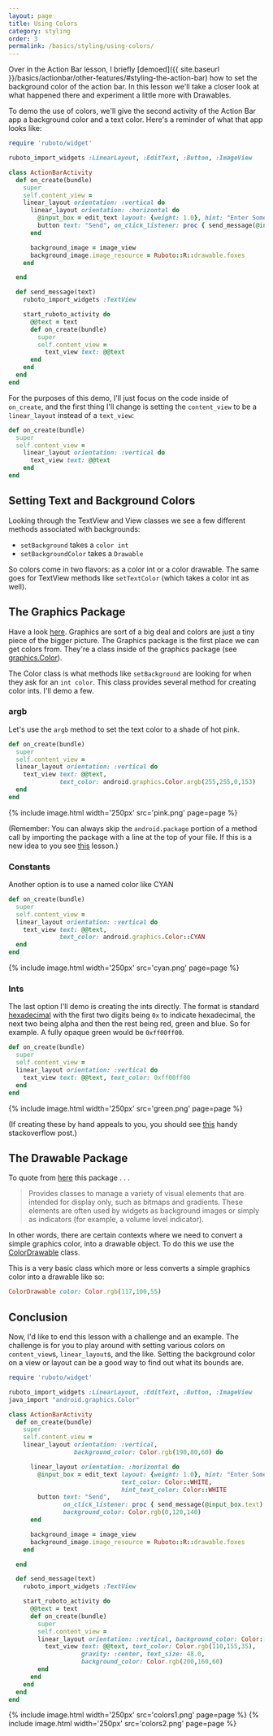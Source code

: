 ```yaml
---
layout: page
title: Using Colors
category: styling
order: 3
permalink: /basics/styling/using-colors/
---
```

Over in the Action Bar lesson, I briefly [demoed]({{ site.baseurl }}/basics/actionbar/other-features/#styling-the-action-bar) how to set the background color of the action bar. In this lesson we'll take a closer look at what happened there and experiment a little more with Drawables.

To demo the use of colors, we'll give the second activity of the Action Bar app a background color and a text color. Here's a reminder of what that app looks like:

```ruby
require 'ruboto/widget'

ruboto_import_widgets :LinearLayout, :EditText, :Button, :ImageView

class ActionBarActivity
  def on_create(bundle)
    super
    self.content_view =
    linear_layout orientation: :vertical do
      linear_layout orientation: :horizontal do
        @input_box = edit_text layout: {weight: 1.0}, hint: "Enter Some Text!"
        button text: "Send", on_click_listener: proc { send_message(@input_box.text) }
      end

      background_image = image_view
      background_image.image_resource = Ruboto::R::drawable.foxes
    end

  end

  def send_message(text)
    ruboto_import_widgets :TextView

    start_ruboto_activity do
      @@text = text
      def on_create(bundle)
        super
        self.content_view =
          text_view text: @@text
      end
    end
  end
end
```

For the purposes of this demo, I'll just focus on the code inside of `on_create`, and the first thing I'll change is setting the `content_view` to be a `linear_layout` instead of a `text_view`:

```ruby
def on_create(bundle)
  super
  self.content_view =
    linear_layout orientation: :vertical do
      text_view text: @@text
    end
end
```

## Setting Text and Background Colors

Looking through the TextView and View classes we see a few different methods associated with backgrounds:
* `setBackground` takes a `color int`
* `setBackgroundColor` takes a `Drawable`

So colors come in two flavors: as a color int or a color drawable. The same goes for TextView methods like `setTextColor` (which takes a color int as well).


## The Graphics Package

Have a look [here](http://developer.android.com/reference/android/graphics/package-summary.html). Graphics are sort of a big deal and colors are just a tiny piece of the bigger picture. The Graphics package is the first place we can get colors from. They're a class inside of the graphics package (see [graphics.Color]( http://developer.android.com/reference/android/graphics/Color.html)).

The Color class is what methods like `setBackground` are looking for when they ask for an `int color`. This class provides several method for creating color ints. I'll demo a few.

### argb

Let's use the `argb` method to set the text color to a shade of hot pink.

```ruby
def on_create(bundle)
  super
  self.content_view =
  linear_layout orientation: :vertical do
    text_view text: @@text,
              text_color: android.graphics.Color.argb(255,255,0,153)
  end
end
```

{% include image.html width='250px' src='pink.png' page=page %}

(Remember: You can always skip the `android.package` portion of a method call by importing the package with a line at the top of your file. If this is a new idea to you see [this]({{site.baseurl}}/basics/actionbar/responding/#let-me-introduce-you-to-the-docs) lesson.)

### Constants

Another option is to use a named color like CYAN

```ruby
def on_create(bundle)
  super
  self.content_view =
  linear_layout orientation: :vertical do
    text_view text: @@text,
              text_color: android.graphics.Color::CYAN
  end
end
```

{% include image.html width='250px' src='cyan.png' page=page %}

### Ints

The last option I'll demo is creating the ints directly. The format is standard [hexadecimal](https://en.wikipedia.org/wiki/Hexadecimal#Representation) with the first two digits being `0x` to indicate hexadecimal, the next two being alpha and then the rest being red, green and blue. So for example. A fully opaque green would be `0xff00ff00`.

```ruby
def on_create(bundle)
  super
  self.content_view =
  linear_layout orientation: :vertical do
    text_view text: @@text, text_color: 0xff00ff00
  end
end
```

{% include image.html width='250px' src='green.png' page=page %}

(If creating these by hand appeals to you, you should see [this](http://stackoverflow.com/questions/15852122/hex-transparency-in-colors) handy stackoverflow post.)

## The Drawable Package

To quote from [here](http://developer.android.com/reference/android/graphics/drawable/package-summary.html) this package . . .
> Provides classes to manage a variety of visual elements that are intended for display only, such as bitmaps and gradients. These elements are often used by widgets as background images or simply as indicators (for example, a volume level indicator).

In other words, there are certain contexts where we need to convert a simple graphics color, into a drawable object. To do this we use the [ColorDrawable](http://developer.android.com/reference/android/graphics/drawable/ColorDrawable.html) class.

This is a very basic class which more or less converts a simple graphics color into a drawable like so:

```ruby
ColorDrawable color: Color.rgb(117,100,55)
```

## Conclusion

Now, I'd like to end this lesson with a challenge and an example. The challenge is for you to play around with setting various colors on `content_view`s, `linear_layout`s, and the like. Setting the background color on a view or layout can be a good way to find out what its bounds are.

```ruby
require 'ruboto/widget'

ruboto_import_widgets :LinearLayout, :EditText, :Button, :ImageView
java_import "android.graphics.Color"

class ActionBarActivity
  def on_create(bundle)
    super
    self.content_view =
    linear_layout orientation: :vertical,
                  background_color: Color.rgb(190,80,60) do

      linear_layout orientation: :horizontal do
        @input_box = edit_text layout: {weight: 1.0}, hint: "Enter Some Text!",
                               text_color: Color::WHITE,
                               hint_text_color: Color::WHITE
        button text: "Send",
               on_click_listener: proc { send_message(@input_box.text) },
               background_color: Color.rgb(0,120,140)
      end

      background_image = image_view
      background_image.image_resource = Ruboto::R::drawable.foxes
    end

  end

  def send_message(text)
    ruboto_import_widgets :TextView

    start_ruboto_activity do
      @@text = text
      def on_create(bundle)
        super
        self.content_view =
        linear_layout orientation: :vertical, background_color: Color::WHITE do
          text_view text: @@text, text_color: Color.rgb(110,155,35),
                    gravity: :center, text_size: 48.0,
                    background_color: Color.rgb(200,160,60)
        end
      end
    end
  end
end
```

{% include image.html width='250px' src='colors1.png' page=page %}
{% include image.html width='250px' src='colors2.png' page=page %}
